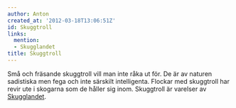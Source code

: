```yaml
---
author: Anton
created_at: '2012-03-18T13:06:51Z'
id: Skuggtroll
links:
  mention:
  - Skugglandet
title: Skuggtroll
---
```


Små och fräsande skuggtroll vill man inte råka ut för. De är av naturen sadistiska men fega och inte
särskilt intelligenta. Flockar med skuggtroll har revir ute i skogarna som de håller sig inom.
Skuggtroll är varelser av [Skugglandet].

  [Skugglandet]: Skugglandet
